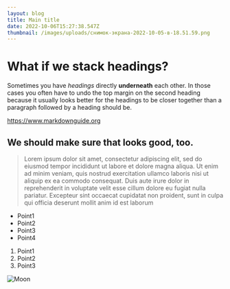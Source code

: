 ```yaml
---
layout: blog
title: Main title
date: 2022-10-06T15:27:38.547Z
thumbnail: /images/uploads/снимок-экрана-2022-10-05-в-18.51.59.png
---
```


# What if we stack headings?


Sometimes you have *headings* directly **underneath** each other. In those cases you often have to undo the top margin on the second heading because it usually looks better for the headings to be closer together than a paragraph followed by a heading should be.

<https://www.markdownguide.org>

## We should make sure that looks good, too.

> Lorem ipsum dolor sit amet, consectetur adipiscing elit, sed do eiusmod tempor incididunt ut labore et dolore magna aliqua. Ut enim ad minim veniam, quis nostrud exercitation ullamco laboris nisi ut aliquip ex ea commodo consequat. Duis aute irure dolor in reprehenderit in voluptate velit esse cillum dolore eu fugiat nulla pariatur. Excepteur sint occaecat cupidatat non proident, sunt in culpa qui officia deserunt mollit anim id est laborum

- Point1
- Point2
- Point3
- Point4

1. Point1
2. Point2
3. Point3

![Moon](https://cdn.pixabay.com/photo/2018/08/14/13/23/ocean-3605547__340.jpg 'Some image')
